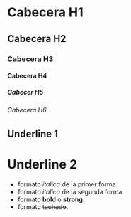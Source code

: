 # Cabecera H1
## Cabecera H2
### Cabecera H3
#### Cabecera H4
##### Cabecer H5
###### Cabecera H6

Underline 1
-----------

Underline 2
===========

- formato *italica* de la primer forma.
- formato _italica_ de la segunda forma.
- formato **bold** o __strong__.
- formato ~~tachado~~.

